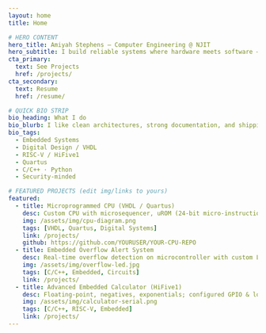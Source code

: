 ```yaml
---
layout: home
title: Home

# HERO CONTENT
hero_title: Amiyah Stephens — Computer Engineering @ NJIT
hero_subtitle: I build reliable systems where hardware meets software — embedded, digital design/FPGA, and security-minded software. Graduating early (Fall 2025). Former D1 track & field.
cta_primary:
  text: See Projects
  href: /projects/
cta_secondary:
  text: Resume
  href: /resume/

# QUICK BIO STRIP
bio_heading: What I do
bio_blurb: I like clean architectures, strong documentation, and shipping work that’s measurable and practical. I bring a D1 training mindset to engineering—consistent reps, clear goals, and steady improvements.
bio_tags:
  - Embedded Systems
  - Digital Design / VHDL
  - RISC-V / HiFive1
  - Quartus
  - C/C++ · Python
  - Security-minded

# FEATURED PROJECTS (edit img/links to yours)
featured:
  - title: Microprogrammed CPU (VHDL / Quartus)
    desc: Custom CPU with microsequencer, uROM (24-bit micro-instructions), ALU, and registers; LOADI/LOAD/MOVE/STORE/XOR + branch; seven-segment output.
    img: /assets/img/cpu-diagram.png
    tags: [VHDL, Quartus, Digital Systems]
    link: /projects/
    github: https://github.com/YOURUSER/YOUR-CPU-REPO
  - title: Embedded Overflow Alert System
    desc: Real-time overflow detection on microcontroller with custom LED patterns and low-latency I/O; tailored support circuitry.
    img: /assets/img/overflow-led.jpg
    tags: [C/C++, Embedded, Circuits]
    link: /projects/
  - title: Advanced Embedded Calculator (HiFive1)
    desc: Floating-point, negatives, exponentials; configured GPIO & low-level interfaces for external components; tuned for responsiveness.
    img: /assets/img/calculator-serial.png
    tags: [C/C++, RISC-V, Embedded]
    link: /projects/
---
```

